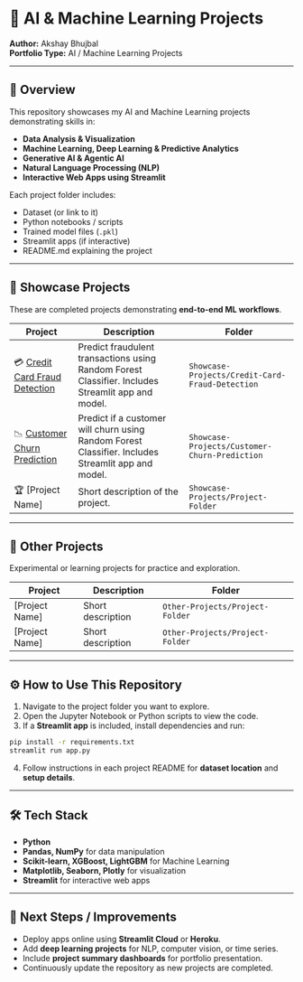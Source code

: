 
# 🤖 AI & Machine Learning Projects

**Author:** Akshay Bhujbal  
**Portfolio Type:** AI / Machine Learning Projects  

---

## 📌 Overview

This repository showcases my AI and Machine Learning projects demonstrating skills in:

- **Data Analysis & Visualization**  
- **Machine Learning, Deep Learning & Predictive Analytics**  
- **Generative AI & Agentic AI**  
- **Natural Language Processing (NLP)**  
- **Interactive Web Apps using Streamlit**


Each project folder includes:

- Dataset (or link to it)  
- Python notebooks / scripts  
- Trained model files (`.pkl`)  
- Streamlit apps (if interactive)  
- README.md explaining the project  

---

## 🌟 Showcase Projects

These are completed projects demonstrating **end-to-end ML workflows**.

| Project | Description | Folder |
|---------|-------------|--------|
| 💳 [Credit Card Fraud Detection](Showcase-Projects/Credit-Card-Fraud-Detection) | Predict fraudulent transactions using Random Forest Classifier. Includes Streamlit app and model. | `Showcase-Projects/Credit-Card-Fraud-Detection` |
| 📉 [Customer Churn Prediction](Showcase-Projects/Customer-Churn-Prediction) | Predict if a customer will churn using Random Forest Classifier. Includes Streamlit app and model. | `Showcase-Projects/Customer-Churn-Prediction` |
| 🏆 [Project Name] | Short description of the project. | `Showcase-Projects/Project-Folder` |

---

## 🧪 Other Projects

Experimental or learning projects for practice and exploration.

| Project | Description | Folder |
|---------|-------------|--------|
| [Project Name] | Short description | `Other-Projects/Project-Folder` |
| [Project Name] | Short description | `Other-Projects/Project-Folder` |

---

## ⚙ How to Use This Repository

1. Navigate to the project folder you want to explore.  
2. Open the Jupyter Notebook or Python scripts to view the code.  
3. If a **Streamlit app** is included, install dependencies and run:

```bash
pip install -r requirements.txt
streamlit run app.py
````

4. Follow instructions in each project README for **dataset location** and **setup details**.

---

## 🛠 Tech Stack

* **Python**
* **Pandas, NumPy** for data manipulation
* **Scikit-learn, XGBoost, LightGBM** for Machine Learning
* **Matplotlib, Seaborn, Plotly** for visualization
* **Streamlit** for interactive web apps

---

## 🚀 Next Steps / Improvements

* Deploy apps online using **Streamlit Cloud** or **Heroku**.
* Add **deep learning projects** for NLP, computer vision, or time series.
* Include **project summary dashboards** for portfolio presentation.
* Continuously update the repository as new projects are completed.

